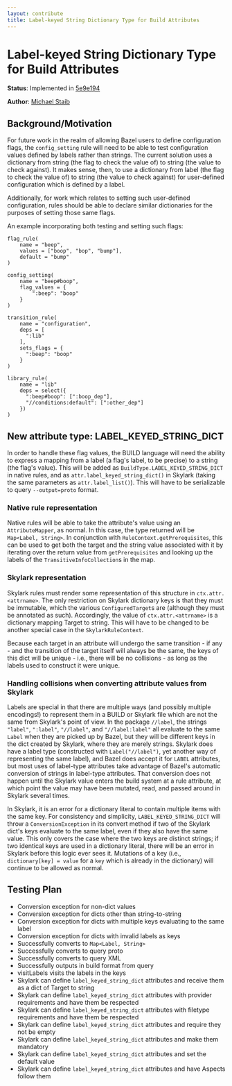 ```yaml
---
layout: contribute
title: Label-keyed String Dictionary Type for Build Attributes
---
```


# Label-keyed String Dictionary Type for Build Attributes

**Status**: Implemented in
[5e9e194](https://github.com/bazelbuild/bazel/commit/5e9e1949f4c08ce09665b92aadf7ec7e518aab6a)

**Author**: [Michael Staib](mstaib@google.com)

## Background/Motivation

For future work in the realm of allowing Bazel users to define configuration
flags, the `config_setting` rule will need to be able to test configuration
values defined by labels rather than strings. The current solution uses a
dictionary from string (the flag to check the value of) to string (the value
to check against). It makes sense, then, to use a dictionary from label (the
flag to check the value of) to string (the value to check against) for
user-defined configuration which is defined by a label.

Additionally, for work which relates to setting such user-defined configuration,
rules should be able to declare similar dictionaries for the purposes of setting
those same flags.

An example incorporating both testing and setting such flags:

```
flag_rule(
    name = "beep",
    values = ["boop", "bop", "bump"],
    default = "bump"
)

config_setting(
    name = "beep#boop",
    flag_values = {
        ":beep": "boop"
    }
)

transition_rule(
    name = "configuration",
    deps = [
      ":lib"
    ],
    sets_flags = {
      ":beep": "boop"
    }
)

library_rule(
    name = "lib"
    deps = select({
      ":beep#boop": [":boop_dep"],
      "//conditions:default": [":other_dep"]
    })
)
```

## New attribute type: LABEL_KEYED_STRING_DICT
In order to handle these flag values, the BUILD language will need the ability
to express a mapping from a label (a flag's label, to be precise) to a string
(the flag's value). This will be added as `BuildType.LABEL_KEYED_STRING_DICT` in
native rules, and as `attr.label_keyed_string_dict()` in Skylark (taking the
same parameters as `attr.label_list()`). This will have to be serializable
to query `--output=proto` format.

### Native rule representation
Native rules will be able to take the attribute's value using an
`AttributeMapper`, as normal. In this case, the type returned will be
`Map<Label, String>`. In conjunction with `RuleContext.getPrerequisites`, this
can be used to get both the target and the string value associated with it by
iterating over the return value from `getPrerequisites` and looking up the
labels of the `TransitiveInfoCollection`s in the map.

### Skylark representation
Skylark rules must render some representation of this structure in
`ctx.attr.<attrname>`. The only restriction on Skylark dictionary keys is that
they must be immutable, which the various `ConfiguredTarget`s are (although they
must be annotated as such). Accordingly, the value of `ctx.attr.<attrname>` is a
dictionary mapping Target to string. This will have to be changed to be another
special case in the `SkylarkRuleContext`.

Because each target in an attribute will undergo the same transition - if any -
and the transition of the target itself will always be the same, the keys of
this dict will be unique - i.e., there will be no collisions - as long as the
labels used to construct it were unique.

### Handling collisions when converting attribute values from Skylark
Labels are special in that there are multiple ways (and possibly multiple
encodings!) to represent them in a BUILD or Skylark file which are not the same
from Skylark's point of view. In the package `//label`, the strings `"label"`,
`":label"`, `"//label"`, and `"//label:label"` all evaluate to the same `Label`
when they are picked up by Bazel, but they will be different keys in the dict
created by Skylark, where they are merely strings. Skylark does have a label
type (constructed with `Label("//label")`, yet another way of representing the
same label), and Bazel does accept it for `LABEL` attributes, but most uses of
label-type attributes take advantage of Bazel's automatic conversion of strings
in label-type attributes. That conversion does not happen until the Skylark
value enters the build system at a rule attribute, at which point the value may
have been mutated, read, and passed around in Skylark several times.

In Skylark, it is an error for a dictionary literal to contain multiple items
with the same key. For consistency and simplicity, `LABEL_KEYED_STRING_DICT`
will throw a `ConversionException` in its convert method if two of the Skylark
dict's keys evaluate to the same label, even if they also have the same value.
This only covers the case where the two keys are distinct strings; if two
identical keys are used in a dictionary literal, there will be an error in
Skylark before this logic ever sees it. Mutations of a key (i.e.,
`dictionary[key] = value` for a `key` which is already in the dictionary) will
continue to be allowed as normal.

## Testing Plan

* Conversion exception for non-dict values
* Conversion exception for dicts other than string-to-string
* Conversion exception for dicts with multiple keys evaluating to the same label
* Conversion exception for dicts with invalid labels as keys
* Successfully converts to `Map<Label, String>`
* Successfully converts to query proto
* Successfully converts to query XML
* Successfully outputs in build format from query
* visitLabels visits the labels in the keys
* Skylark can define `label_keyed_string_dict` attributes and receive them as a
  dict of Target to string
* Skylark can define `label_keyed_string_dict` attributes with provider
  requirements and have them be respected
* Skylark can define `label_keyed_string_dict` attributes with filetype
  requirements and have them be respected
* Skylark can define `label_keyed_string_dict` attributes and require they not
  be empty
* Skylark can define `label_keyed_string_dict` attributes and make them
  mandatory
* Skylark can define `label_keyed_string_dict` attributes and set the default
  value
* Skylark can define `label_keyed_string_dict` attributes and have Aspects
  follow them
